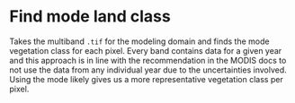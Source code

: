 # Find mode land class
Takes the multiband `.tif` for the modeling domain and finds the mode vegetation class for each pixel. Every band contains data for a given year and this approach is in line with the recommendation in the MODIS docs to not use the data from any individual year due to the uncertainties involved. Using the mode likely gives us a more representative vegetation class per pixel.